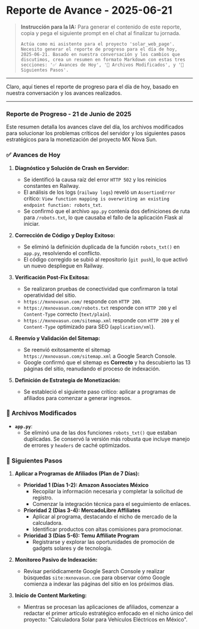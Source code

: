 # Reporte de Avance - 2025-06-21

> **Instrucción para la IA:**
> Para generar el contenido de este reporte, copia y pega el siguiente prompt en el chat al finalizar tu jornada.
>
> ```prompt
> Actúa como mi asistente para el proyecto 'solar_web_page'. Necesito generar el reporte de progreso para el día de hoy, 2025-06-21. Basado en nuestra conversación y los cambios que discutimos, crea un resumen en formato Markdown con estas tres secciones: '✅ Avances de Hoy', '📂 Archivos Modificados', y '🚀 Siguientes Pasos'.
> ```

---

Claro, aquí tienes el reporte de progreso para el día de hoy, basado en nuestra conversación y los avances realizados.

---

### Reporte de Progreso - 21 de Junio de 2025

Este resumen detalla los avances clave del día, los archivos modificados para solucionar los problemas críticos del servidor y los siguientes pasos estratégicos para la monetización del proyecto MX Nova Sun.

### ✅ Avances de Hoy

1.  **Diagnóstico y Solución de Crash en Servidor:**
    * Se identificó la causa raíz del error `HTTP 502` y los reinicios constantes en Railway.
    * El análisis de los logs (`railway logs`) reveló un `AssertionError` crítico: `View function mapping is overwriting an existing endpoint function: robots_txt`.
    * Se confirmó que el archivo `app.py` contenía dos definiciones de ruta para `/robots.txt`, lo que causaba el fallo de la aplicación Flask al iniciar.

2.  **Corrección de Código y Deploy Exitoso:**
    * Se eliminó la definición duplicada de la función `robots_txt()` en `app.py`, resolviendo el conflicto.
    * El código corregido se subió al repositorio (`git push`), lo que activó un nuevo despliegue en Railway.

3.  **Verificación Post-Fix Exitosa:**
    * Se realizaron pruebas de conectividad que confirmaron la total operatividad del sitio.
    * `https://mxnovasun.com/` responde con `HTTP 200`.
    * `https://mxnovasun.com/robots.txt` responde con `HTTP 200` y el `Content-Type` correcto (`text/plain`).
    * `https://mxnovasun.com/sitemap.xml` responde con `HTTP 200` y el `Content-Type` optimizado para SEO (`application/xml`).

4.  **Reenvío y Validación del Sitemap:**
    * Se reenvió exitosamente el sitemap `https://mxnovasun.com/sitemap.xml` a Google Search Console.
    * Google confirmó que el sitemap es **Correcto** y ha descubierto las 13 páginas del sitio, reanudando el proceso de indexación.

5.  **Definición de Estrategia de Monetización:**
    * Se estableció el siguiente paso crítico: aplicar a programas de afiliados para comenzar a generar ingresos.

### 📂 Archivos Modificados

* **`app.py`**:
    * Se eliminó una de las dos funciones `robots_txt()` que estaban duplicadas. Se conservó la versión más robusta que incluye manejo de errores y `headers` de caché optimizados.

### 🚀 Siguientes Pasos

1.  **Aplicar a Programas de Afiliados (Plan de 7 Días):**
    * **Prioridad 1 (Días 1-2): Amazon Associates México**
        * Recopilar la información necesaria y completar la solicitud de registro.
        * Comenzar la integración técnica para el seguimiento de enlaces.
    * **Prioridad 2 (Días 3-4): MercadoLibre Affiliates**
        * Aplicar al programa, destacando el nicho de mercado de la calculadora.
        * Identificar productos con altas comisiones para promocionar.
    * **Prioridad 3 (Días 5-6): Temu Affiliate Program**
        * Registrarse y explorar las oportunidades de promoción de gadgets solares y de tecnología.

2.  **Monitoreo Pasivo de Indexación:**
    * Revisar periódicamente Google Search Console y realizar búsquedas `site:mxnovasun.com` para observar cómo Google comienza a indexar las páginas del sitio en los próximos días.

3.  **Inicio de Content Marketing:**
    * Mientras se procesan las aplicaciones de afiliados, comenzar a redactar el primer artículo estratégico enfocado en el nicho único del proyecto: "Calculadora Solar para Vehículos Eléctricos en México".
